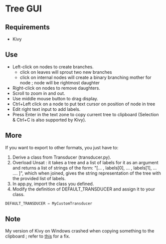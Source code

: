# Tree GUI

## Requirements

- Kivy

## Use

- Left-click on nodes to create branches.
	* click on leaves will sprout two new branches
	* click on internal nodes will create a binary branching mother for node ; node will be rightmost daughter
- Right-click on nodes to remove daughters.
- Scroll to zoom in and out.
- Use middle mouse button to drag display.
- Ctrl+Left click on a node to put text cursor on position of node in tree
- Edit right text input to add labels.
- Press Enter in the text zone to copy current tree to clipboard (Selection & Ctrl+C is also supported by Kivy).

## More

If you want to export to other formats, you just have to:

1. Derive a class from Transducer (transducer.py).
2. Overload Unsat : it takes a tree and a list of labels for it as an argument and returns a list of strings of the form: "[... , labels[0], ... , labels[1], ...  .... ]", which when joined, gives the string representation of the tree with the provided list of labels.
3. In app.py, import the class you defined.
4. Modify the definition of DEFAULT_TRANSDUCER and assign it to your class.
```python
DEFAULT_TRANSDUCER = MyCustomTransducer
```

## Note

My version of Kivy on Windows crashed when copying something to the clipboard ; refer to [this](https://github.com/kivy/kivy/pull/5579/files) for a fix.